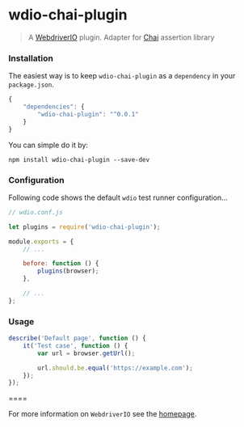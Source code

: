 # wdio-chai-plugin

> A [WebdriverIO](http://webdriver.io/) plugin. Adapter for [Chai](http://chaijs.com/) assertion library


### Installation

The easiest way is to keep `wdio-chai-plugin` as a `dependency` in your `package.json`.

```js
{
	"dependencies": {
		"wdio-chai-plugin": "^0.0.1"
	}
}
```

You can simple do it by:

```
npm install wdio-chai-plugin --save-dev
```

### Configuration

Following code shows the default `wdio` test runner configuration...

```js
// wdio.conf.js 

let plugins = require('wdio-chai-plugin');

module.exports = {
	// ... 

	before: function () {
		plugins(browser);
	},

	// ... 
};
```

### Usage


```js
describe('Default page', function () {
	it('Test case', function () {
		var url = browser.getUrl();

		url.should.be.equal('https://example.com');
	});
});
```

====

For more information on `WebdriverIO` see the [homepage](http://webdriver.io/).
